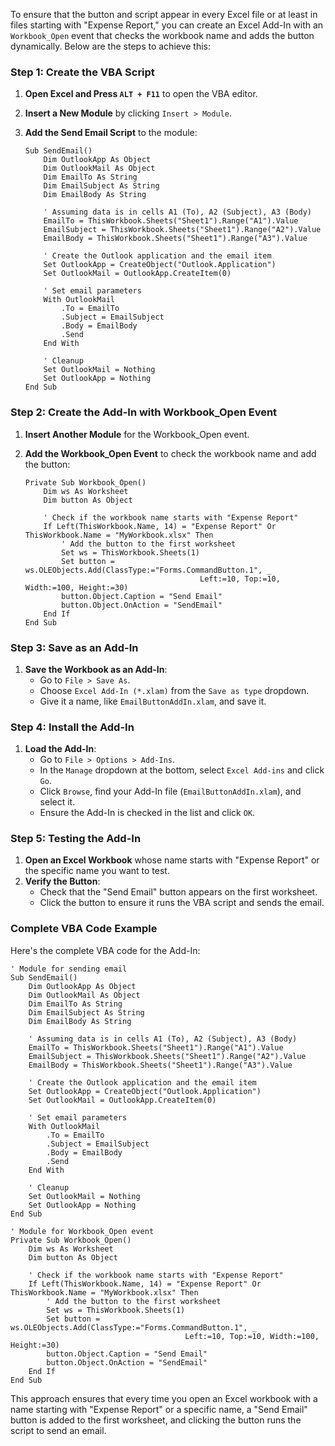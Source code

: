 To ensure that the button and script appear in every Excel file or at least in files starting with "Expense Report," you can create an Excel Add-In with an `Workbook_Open` event that checks the workbook name and adds the button dynamically. Below are the steps to achieve this:

### Step 1: Create the VBA Script

1. **Open Excel and Press `ALT + F11`** to open the VBA editor.
2. **Insert a New Module** by clicking `Insert > Module`.
3. **Add the Send Email Script** to the module:

   ```vba
   Sub SendEmail()
       Dim OutlookApp As Object
       Dim OutlookMail As Object
       Dim EmailTo As String
       Dim EmailSubject As String
       Dim EmailBody As String
       
       ' Assuming data is in cells A1 (To), A2 (Subject), A3 (Body)
       EmailTo = ThisWorkbook.Sheets("Sheet1").Range("A1").Value
       EmailSubject = ThisWorkbook.Sheets("Sheet1").Range("A2").Value
       EmailBody = ThisWorkbook.Sheets("Sheet1").Range("A3").Value

       ' Create the Outlook application and the email item
       Set OutlookApp = CreateObject("Outlook.Application")
       Set OutlookMail = OutlookApp.CreateItem(0)

       ' Set email parameters
       With OutlookMail
           .To = EmailTo
           .Subject = EmailSubject
           .Body = EmailBody
           .Send
       End With

       ' Cleanup
       Set OutlookMail = Nothing
       Set OutlookApp = Nothing
   End Sub
   ```

### Step 2: Create the Add-In with Workbook_Open Event

1. **Insert Another Module** for the Workbook_Open event.
2. **Add the Workbook_Open Event** to check the workbook name and add the button:

   ```vba
   Private Sub Workbook_Open()
       Dim ws As Worksheet
       Dim button As Object
       
       ' Check if the workbook name starts with "Expense Report"
       If Left(ThisWorkbook.Name, 14) = "Expense Report" Or ThisWorkbook.Name = "MyWorkbook.xlsx" Then
           ' Add the button to the first worksheet
           Set ws = ThisWorkbook.Sheets(1)
           Set button = ws.OLEObjects.Add(ClassType:="Forms.CommandButton.1", _
                                          Left:=10, Top:=10, Width:=100, Height:=30)
           button.Object.Caption = "Send Email"
           button.Object.OnAction = "SendEmail"
       End If
   End Sub
   ```

### Step 3: Save as an Add-In

1. **Save the Workbook as an Add-In**: 
   - Go to `File > Save As`.
   - Choose `Excel Add-In (*.xlam)` from the `Save as type` dropdown.
   - Give it a name, like `EmailButtonAddIn.xlam`, and save it.

### Step 4: Install the Add-In

1. **Load the Add-In**:
   - Go to `File > Options > Add-Ins`.
   - In the `Manage` dropdown at the bottom, select `Excel Add-ins` and click `Go`.
   - Click `Browse`, find your Add-In file (`EmailButtonAddIn.xlam`), and select it.
   - Ensure the Add-In is checked in the list and click `OK`.

### Step 5: Testing the Add-In

1. **Open an Excel Workbook** whose name starts with "Expense Report" or the specific name you want to test.
2. **Verify the Button**: 
   - Check that the "Send Email" button appears on the first worksheet.
   - Click the button to ensure it runs the VBA script and sends the email.

### Complete VBA Code Example

Here's the complete VBA code for the Add-In:

```vba
' Module for sending email
Sub SendEmail()
    Dim OutlookApp As Object
    Dim OutlookMail As Object
    Dim EmailTo As String
    Dim EmailSubject As String
    Dim EmailBody As String
    
    ' Assuming data is in cells A1 (To), A2 (Subject), A3 (Body)
    EmailTo = ThisWorkbook.Sheets("Sheet1").Range("A1").Value
    EmailSubject = ThisWorkbook.Sheets("Sheet1").Range("A2").Value
    EmailBody = ThisWorkbook.Sheets("Sheet1").Range("A3").Value

    ' Create the Outlook application and the email item
    Set OutlookApp = CreateObject("Outlook.Application")
    Set OutlookMail = OutlookApp.CreateItem(0)

    ' Set email parameters
    With OutlookMail
        .To = EmailTo
        .Subject = EmailSubject
        .Body = EmailBody
        .Send
    End With

    ' Cleanup
    Set OutlookMail = Nothing
    Set OutlookApp = Nothing
End Sub

' Module for Workbook_Open event
Private Sub Workbook_Open()
    Dim ws As Worksheet
    Dim button As Object
    
    ' Check if the workbook name starts with "Expense Report"
    If Left(ThisWorkbook.Name, 14) = "Expense Report" Or ThisWorkbook.Name = "MyWorkbook.xlsx" Then
        ' Add the button to the first worksheet
        Set ws = ThisWorkbook.Sheets(1)
        Set button = ws.OLEObjects.Add(ClassType:="Forms.CommandButton.1", _
                                       Left:=10, Top:=10, Width:=100, Height:=30)
        button.Object.Caption = "Send Email"
        button.Object.OnAction = "SendEmail"
    End If
End Sub
```

This approach ensures that every time you open an Excel workbook with a name starting with "Expense Report" or a specific name, a "Send Email" button is added to the first worksheet, and clicking the button runs the script to send an email.